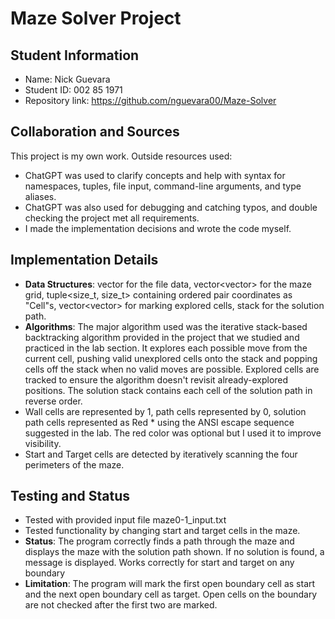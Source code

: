 # Maze Solver Project

## Student Information
- Name: Nick Guevara
- Student ID: 002 85 1971
- Repository link: https://github.com/nguevara00/Maze-Solver

## Collaboration and Sources
This project is my own work.
Outside resources used: 
- ChatGPT was used to clarify concepts and help with syntax for namespaces, tuples, file input, command-line arguments, and type aliases. 
- ChatGPT was also used for debugging and catching typos, and double checking the project met all requirements. 
- I made the implementation decisions and wrote the code myself.

## Implementation Details
- **Data Structures**: vector<string> for the file data, vector<vector<int>> for the maze grid, tuple<size_t, size_t> containing ordered pair coordinates as "Cell"s, vector<vector<bool>> for marking explored cells, stack<Cell> for the solution path.
- **Algorithms**: The major algorithm used was the iterative stack-based backtracking algorithm provided in the project that we studied and practiced in the lab section. It explores each possible move from the current cell, pushing valid unexplored cells onto the stack and popping cells off the stack when no valid moves are possible. Explored cells are tracked to ensure the algorithm doesn't revisit already-explored positions. The solution stack contains each cell of the solution path in reverse order.
- Wall cells are represented by 1, path cells represented by 0, solution path cells represented as Red * using the ANSI escape sequence suggested in the lab. The red color was optional but I used it to improve visibility.
- Start and Target cells are detected by iteratively scanning the four perimeters of the maze. 


## Testing and Status
- Tested with provided input file maze0-1_input.txt
- Tested functionality by changing start and target cells in the maze.
- **Status**: The program correctly finds a path through the maze and displays the maze with the solution path shown. If no solution is found, a message is displayed. Works correctly for start and target on any boundary
- **Limitation**: The program will mark the first open boundary cell as start and the next open boundary cell as target. Open cells on the boundary are not checked after the first two are marked.
